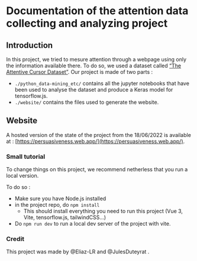 # Documentation of the attention data collecting and analyzing project

## Introduction

In this project, we tried to mesure attention through a webpage using only the information available there. To do so, we used a dataset called [“The Attentive Cursor Dataset”](https://www.frontiersin.org/articles/10.3389/fnhum.2020.565664/full). Our project is made of two parts : 

- `./python_data-mining_etc/` contains all the jupyter notebooks that have been used to analyse the dataset and produce a Keras model for tensorflow.js.
- `./website/` contains the files used to generate the website.

## Website

A hosted version of the state of the project from the 18/06/2022 is available at : [https://persuasiveness.web.app/](https://persuasiveness.web.app/).  

### Small tutorial

To change things on this project, we recommend netherless that you run a local version. 

To do so :

- Make sure you have Node.js installed
- in the project repo, do `npm install`
    - This should install everything you need to run this project (Vue 3, Vite, tensorflow.js, tailwindCSS…)
- Do `npm run dev` to run a local dev server of the project with vite.

### Credit

This project was made by @Eliaz-LR and @JulesDuteyrat .